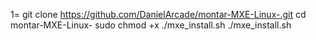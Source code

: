 1= 
git clone https://github.com/DanielArcade/montar-MXE-Linux-.git
cd montar-MXE-Linux-
sudo chmod +x ./mxe_install.sh
./mxe_install.sh
